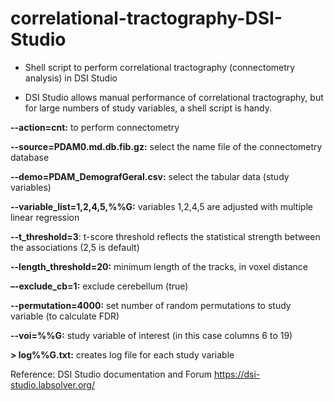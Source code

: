 # correlational-tractography-DSI-Studio
- Shell script to perform correlational tractography (connectometry analysis) in DSI Studio

- DSI Studio allows manual performance of correlational tractography, but for large numbers of study variables, a shell script is handy.


**--action=cnt:** to perform connectometry 

**--source=PDAM0.md.db.fib.gz:** select the name file of the connectometry database

**--demo=PDAM_DemografGeral.csv:** select the tabular data (study variables)

**--variable_list=1,2,4,5,%%G:** variables 1,2,4,5 are adjusted with multiple linear regression

**--t_threshold=3**:  t-score threshold reflects the statistical strength between the associations (2,5 is default)

**--length_threshold=20:** minimum length of the tracks, in voxel distance

**–-exclude_cb=1:** exclude cerebellum (true)

**--permutation=4000:** set number of random permutations to study variable (to calculate FDR)

**--voi=%%G:** study variable of interest (in this case columns 6 to 19)
 
**> log%%G.txt:** creates log file for each study variable

Reference: DSI Studio documentation and Forum https://dsi-studio.labsolver.org/
